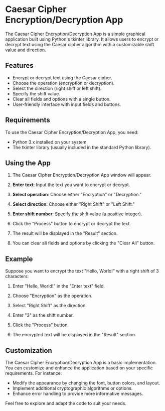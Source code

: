 # Caesar Cipher Encryption/Decryption App

The Caesar Cipher Encryption/Decryption App is a simple graphical application built using Python's tkinter library. It allows users to encrypt or decrypt text using the Caesar cipher algorithm with a customizable shift value and direction.

## Features

- Encrypt or decrypt text using the Caesar cipher.
- Choose the operation (encryption or decryption).
- Select the direction (right shift or left shift).
- Specify the shift value.
- Clear all fields and options with a single button.
- User-friendly interface with input fields and buttons.

## Requirements

To use the Caesar Cipher Encryption/Decryption App, you need:

- Python 3.x installed on your system.
- The tkinter library (usually included in the standard Python library).

## Using the App

1. The Caesar Cipher Encryption/Decryption App window will appear.

2. **Enter text**: Input the text you want to encrypt or decrypt.

3. **Select operation**: Choose either "Encryption" or "Decryption."

4. **Select direction**: Choose either "Right Shift" or "Left Shift."

5. **Enter shift number**: Specify the shift value (a positive integer).

6. Click the "Process" button to encrypt or decrypt the text.

7. The result will be displayed in the "Result" section.

8. You can clear all fields and options by clicking the "Clear All" button.

## Example

Suppose you want to encrypt the text "Hello, World!" with a right shift of 3 characters:

1. Enter "Hello, World!" in the "Enter text" field.

2. Choose "Encryption" as the operation.

3. Select "Right Shift" as the direction.

4. Enter "3" as the shift number.

5. Click the "Process" button.

6. The encrypted text will be displayed in the "Result" section.

## Customization

The Caesar Cipher Encryption/Decryption App is a basic implementation. You can customize and enhance the application based on your specific requirements. For instance:

- Modify the appearance by changing the font, button colors, and layout.
- Implement additional cryptographic algorithms or options.
- Enhance error handling to provide more informative messages.

Feel free to explore and adapt the code to suit your needs.
